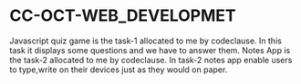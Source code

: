 # CC-OCT-WEB_DEVELOPMET
Javascript quiz game is the task-1 allocated to me by codeclause.
In this task it displays some questions and we have to answer them.
Notes App is the task-2 allocated to me by codeclause.
In task-2 notes app enable users to type,write on their devices just as they would on paper.
